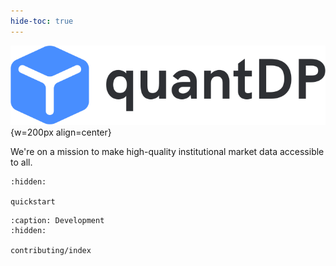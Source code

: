 ```yaml
---
hide-toc: true
---
```


![quantDP logo](_static/images/logo.svg){w=200px align=center}

We're on a mission to make high-quality institutional market data accessible to all.



```{toctree}
:hidden:

quickstart
```

```{toctree}
:caption: Development
:hidden:

contributing/index
```